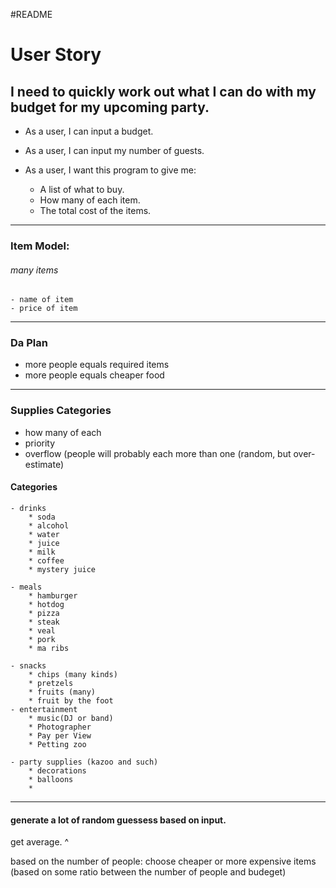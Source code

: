 #README
# User Story

## I need to quickly work out what I can do with my budget for my upcoming party.

- As a user, I can input a budget.
- As a user, I can input my number of guests.

- As a user, I want this program to give me:
    - A list of what to buy.
    - How many of each item.
    - The total cost of the items.


-----------

### Item Model:
###### many items
    - name of item
    - price of item


-------

### Da Plan
- more people equals required items
- more people equals cheaper food

--------

### Supplies Categories
- how many of each
- priority
- overflow (people will probably each more than one (random, but over-estimate)

#### Categories
    - drinks
        * soda
        * alcohol
        * water
        * juice
        * milk
        * coffee
        * mystery juice

    - meals
        * hamburger
        * hotdog
        * pizza
        * steak
        * veal
        * pork
        * ma ribs

    - snacks
        * chips (many kinds)
        * pretzels
        * fruits (many)
        * fruit by the foot
    - entertainment
        * music(DJ or band)
        * Photographer
        * Pay per View
        * Petting zoo

    - party supplies (kazoo and such)
        * decorations
        * balloons
        * 
-------

#### generate a lot of random guessess based on input.
get average.
^


based on the number of people:  choose cheaper or more expensive items
(based on some ratio between the number of people and budeget)

